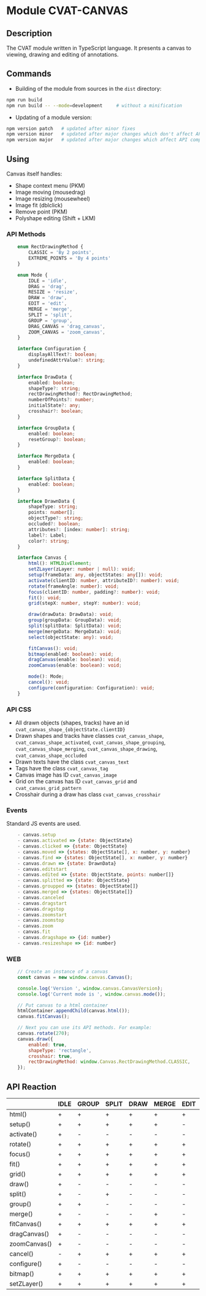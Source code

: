 # Module CVAT-CANVAS

## Description
The CVAT module written in TypeScript language.
It presents a canvas to viewing, drawing and editing of annotations.

## Commands
- Building of the module from sources in the ```dist``` directory:

```bash
npm run build
npm run build -- --mode=development     # without a minification
```

- Updating of a module version:
```bash
npm version patch   # updated after minor fixes
npm version minor   # updated after major changes which don't affect API compatibility with previous versions
npm version major   # updated after major changes which affect API compatibility with previous versions
```

## Using

Canvas itself handles:
- Shape context menu (PKM)
- Image moving (mousedrag)
- Image resizing (mousewheel)
- Image fit (dblclick)
- Remove point (PKM)
- Polyshape editing (Shift + LKM)

### API Methods

```ts
    enum RectDrawingMethod {
        CLASSIC = 'By 2 points',
        EXTREME_POINTS = 'By 4 points'
    }

    enum Mode {
        IDLE = 'idle',
        DRAG = 'drag',
        RESIZE = 'resize',
        DRAW = 'draw',
        EDIT = 'edit',
        MERGE = 'merge',
        SPLIT = 'split',
        GROUP = 'group',
        DRAG_CANVAS = 'drag_canvas',
        ZOOM_CANVAS = 'zoom_canvas',
    }

    interface Configuration {
        displayAllText?: boolean;
        undefinedAttrValue?: string;
    }

    interface DrawData {
        enabled: boolean;
        shapeType?: string;
        rectDrawingMethod?: RectDrawingMethod;
        numberOfPoints?: number;
        initialState?: any;
        crosshair?: boolean;
    }

    interface GroupData {
        enabled: boolean;
        resetGroup?: boolean;
    }

    interface MergeData {
        enabled: boolean;
    }

    interface SplitData {
        enabled: boolean;
    }

    interface DrawnData {
        shapeType: string;
        points: number[];
        objectType?: string;
        occluded?: boolean;
        attributes?: [index: number]: string;
        label?: Label;
        color?: string;
    }

    interface Canvas {
        html(): HTMLDivElement;
        setZLayer(zLayer: number | null): void;
        setup(frameData: any, objectStates: any[]): void;
        activate(clientID: number, attributeID?: number): void;
        rotate(frameAngle: number): void;
        focus(clientID: number, padding?: number): void;
        fit(): void;
        grid(stepX: number, stepY: number): void;

        draw(drawData: DrawData): void;
        group(groupData: GroupData): void;
        split(splitData: SplitData): void;
        merge(mergeData: MergeData): void;
        select(objectState: any): void;

        fitCanvas(): void;
        bitmap(enabled: boolean): void;
        dragCanvas(enable: boolean): void;
        zoomCanvas(enable: boolean): void;

        mode(): Mode;
        cancel(): void;
        configure(configuration: Configuration): void;
    }
```

### API CSS

- All drawn objects (shapes, tracks) have an id ```cvat_canvas_shape_{objectState.clientID}```
- Drawn shapes and tracks have classes ```cvat_canvas_shape```,
 ```cvat_canvas_shape_activated```,
 ```cvat_canvas_shape_grouping```,
 ```cvat_canvas_shape_merging```,
 ```cvat_canvas_shape_drawing```,
 ```cvat_canvas_shape_occluded```
- Drawn texts have the class ```cvat_canvas_text```
- Tags have the class ```cvat_canvas_tag```
- Canvas image has ID ```cvat_canvas_image```
- Grid on the canvas has ID ```cvat_canvas_grid``` and ```cvat_canvas_grid_pattern```
- Crosshair during a draw has class ```cvat_canvas_crosshair```

### Events

Standard JS events are used.
```js
    - canvas.setup
    - canvas.activated => {state: ObjectState}
    - canvas.clicked => {state: ObjectState}
    - canvas.moved => {states: ObjectState[], x: number, y: number}
    - canvas.find => {states: ObjectState[], x: number, y: number}
    - canvas.drawn => {state: DrawnData}
    - canvas.editstart
    - canvas.edited => {state: ObjectState, points: number[]}
    - canvas.splitted => {state: ObjectState}
    - canvas.groupped => {states: ObjectState[]}
    - canvas.merged => {states: ObjectState[]}
    - canvas.canceled
    - canvas.dragstart
    - canvas.dragstop
    - canvas.zoomstart
    - canvas.zoomstop
    - canvas.zoom
    - canvas.fit
    - canvas.dragshape => {id: number}
    - canvas.resizeshape => {id: number}
```

### WEB
```js
    // Create an instance of a canvas
    const canvas = new window.canvas.Canvas();

    console.log('Version ', window.canvas.CanvasVersion);
    console.log('Current mode is ', window.canvas.mode());

    // Put canvas to a html container
    htmlContainer.appendChild(canvas.html());
    canvas.fitCanvas();

    // Next you can use its API methods. For example:
    canvas.rotate(270);
    canvas.draw({
        enabled: true,
        shapeType: 'rectangle',
        crosshair: true,
        rectDrawingMethod: window.Canvas.RectDrawingMethod.CLASSIC,
    });
```

## API Reaction

|              | IDLE | GROUP | SPLIT | DRAW | MERGE | EDIT | DRAG | RESIZE | ZOOM_CANVAS | DRAG_CANVAS |
|--------------|------|-------|-------|------|-------|------|------|--------|-------------|-------------|
| html()       | +    | +     | +     | +    | +     | +    | +    | +      | +           | +           |
| setup()      | +    | +     | +     | +    | +     | -    | -    | -      | +           | +           |
| activate()   | +    | -     | -     | -    | -     | -    | -    | -      | -           | -           |
| rotate()     | +    | +     | +     | +    | +     | +    | +    | +      | +           | +           |
| focus()      | +    | +     | +     | +    | +     | +    | +    | +      | +           | +           |
| fit()        | +    | +     | +     | +    | +     | +    | +    | +      | +           | +           |
| grid()       | +    | +     | +     | +    | +     | +    | +    | +      | +           | +           |
| draw()       | +    | -     | -     | -    | -     | -    | -    | -      | -           | -           |
| split()      | +    | -     | +     | -    | -     | -    | -    | -      | -           | -           |
| group()      | +    | +     | -     | -    | -     | -    | -    | -      | -           | -           |
| merge()      | +    | -     | -     | -    | +     | -    | -    | -      | -           | -           |
| fitCanvas()  | +    | +     | +     | +    | +     | +    | +    | +      | +           | +           |
| dragCanvas() | +    | -     | -     | -    | -     | -    | +    | -      | -           | +           |
| zoomCanvas() | +    | -     | -     | -    | -     | -    | -    | +      | +           | -           |
| cancel()     | -    | +     | +     | +    | +     | +    | +    | +      | +           | +           |
| configure()  | +    | -     | -     | -    | -     | -    | -    | -      | -           | -           |
| bitmap()     | +    | +     | +     | +    | +     | +    | +    | +      | +           | +           |
| setZLayer()  | +    | +     | +     | +    | +     | +    | +    | +      | +           | +           |
